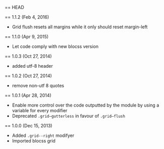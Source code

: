 == HEAD

== 1.1.2 (Feb 4, 2016)

* Grid flush resets all margins while it only should reset margin-left

== 1.1.0 (Apr 9, 2015)

* Let code comply with new blocss version

== 1.0.3 (Oct 27, 2014)

* added utf-8 header

== 1.0.2 (Oct 27, 2014)

* remove non-utf 8 quotes

== 1.0.1 (Apr 28, 2014)

* Enable more control over the code outputted by the module by using a variable for every modifier
* Deprecated `.grid—gutterless` in favour of `.grid—flush`

== 1.0.0 (Dec 15, 2013)

* Added `.grid--right` modifyer
* Imported blocss grid
